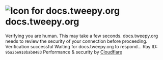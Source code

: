 # ![Icon for docs.tweepy.org](https://docs.tweepy.org/favicon.ico)docs.tweepy.org
Verifying you are human. This may take a few seconds.
docs.tweepy.org needs to review the security of your connection before proceeding.
Verification successful
Waiting for docs.tweepy.org to respond...
Ray ID: `95a2be910bab8483`
Performance & security by [Cloudflare](https://www.cloudflare.com?utm_source=challenge&utm_campaign=m)
